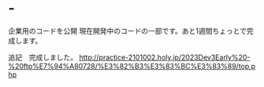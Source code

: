 # -
企業用のコードを公開
現在開発中のコードの一部です。あと1週間ちょっとで完成します。

追記　完成しました。
http://practice-2101002.holy.jp/2023Dev3Early%20-%20ftp%E7%94%A80728/%E3%82%B3%E3%83%BC%E3%83%89/top.php
